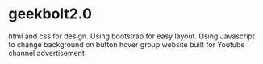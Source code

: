 # geekbolt2.0
html and css for design. 
Using bootstrap for easy layout.
Using Javascript to change background on button hover
group website built for Youtube channel  advertisement 
